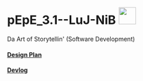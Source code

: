 # pEpE_3.1--LuJ-NiB <img src="https://img.memecdn.com/rare-golden-pepe-like-for-good-luck_o_7215520.jpg" height="40">
Da Art of Storytellin' (Software Development)

#### [Design Plan](https://github.com/JackLu1/pEpE_3.1--LuJ-NiB/blob/master/design.pdf)

#### [Devlog](https://github.com/JackLu1/pEpE_3.1--LuJ-NiB/blob/master/devlog.txt)
